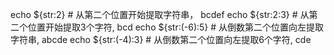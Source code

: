 echo ${str:2}           # 从第二个位置开始提取字符串， bcdef
echo ${str:2:3}         # 从第二个位置开始提取3个字符, bcd
echo ${str:(-6):5}        # 从倒数第二个位置向左提取字符串, abcde
echo ${str:(-4):3}      # 从倒数第二个位置向左提取6个字符, cde